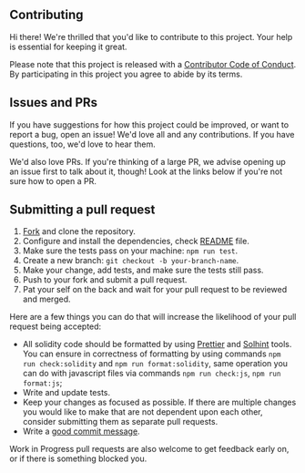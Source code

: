 ## Contributing

[readme]: README.md
[prettier]: https://prettier.io/
[solhint]: https://github.com/protofire/solhint
[fork]: https://docs.github.com/en/pull-requests/collaborating-with-pull-requests/working-with-forks/fork-a-repo
[code-of-conduct]: CODE_OF_CONDUCT.md

Hi there! We're thrilled that you'd like to contribute to this project. Your help is essential for keeping it great.

Please note that this project is released with a [Contributor Code of Conduct][code-of-conduct]. By participating in this project you agree to abide by its terms.

## Issues and PRs

If you have suggestions for how this project could be improved, or want to report a bug, open an issue! We'd love all and any contributions. If you have questions, too, we'd love to hear them.

We'd also love PRs. If you're thinking of a large PR, we advise opening up an issue first to talk about it, though! Look at the links below if you're not sure how to open a PR.

## Submitting a pull request

1. [Fork][fork] and clone the repository.
1. Configure and install the dependencies, check [README][readme] file.
1. Make sure the tests pass on your machine: `npm run test`.
1. Create a new branch: `git checkout -b your-branch-name`.
1. Make your change, add tests, and make sure the tests still pass.
1. Push to your fork and submit a pull request.
1. Pat your self on the back and wait for your pull request to be reviewed and merged.

Here are a few things you can do that will increase the likelihood of your pull request being accepted:

- All solidity code should be formatted by using [Prettier][prettier] and [Solhint][solhint] tools. You can ensure in correctness of formatting by using commands `npm run check:solidity` and `npm run format:solidity`, same operation you can do with javascript files via commands `npm run check:js`, `npm run format:js`;
- Write and update tests.
- Keep your changes as focused as possible. If there are multiple changes you would like to make that are not dependent upon each other, consider submitting them as separate pull requests.
- Write a [good commit message](http://tbaggery.com/2008/04/19/a-note-about-git-commit-messages.html).

Work in Progress pull requests are also welcome to get feedback early on, or if there is something blocked you.
